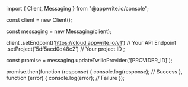 import { Client, Messaging } from "@appwrite.io/console";

const client = new Client();

const messaging = new Messaging(client);

client
    .setEndpoint('https://cloud.appwrite.io/v1') // Your API Endpoint
    .setProject('5df5acd0d48c2') // Your project ID
;

const promise = messaging.updateTwilioProvider('[PROVIDER_ID]');

promise.then(function (response) {
    console.log(response); // Success
}, function (error) {
    console.log(error); // Failure
});